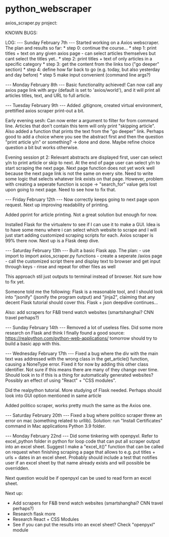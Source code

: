 # python_webscraper

axios_scraper.py project:

KNOWN BUGS:

LOG:
--- Sunday February 7th ---
Started working on a Axios webscraper. The plan and results so far:
    * step 0: continue the course...
    * step 1: print titles + text on any given axios page
        - can select articles themselves but cant select the titles yet..
    * step 2: print titles + text of only articles in a specific category
    * step 3: get the content from the links too ("go deeper" section)
    * step 4: define how far back to go (e.g. today, but also yesterday and day before)
    * step 5 make input convenient (command line args?)

--- Monday February 8th ---
Basic functionality achieved! Can now call any axios page link with argv (default is set to 'axios/world'), and it will print all articles titles, text, and URL to full article.

--- Tuesday February 9th ---
Added .gitignore, created virtual environment, prettified axios scraper print-out a bit.

Early evening sesh: Can now enter a argument to filter for from command line.  Articles that don't contain this term will only print "skipping article". Also added a function that prints the text from the "go deeper" link. Perhaps good to add a choice where you see the abstract first and then the question "print article y/n" or something? -> done and done. Maybe refine choice question a bit but works otherwise.

Evening session pt 2: Relevant abstracts are displayed first, user can select y/n to print article or skip to next. At the end of page user can select y/n to start scraping the next page. Next page function does not yet work well because the next page link is not the same on every site. Need to write some logic that selects whatever link exists on that page. However, problem with creating a seperate function is scope -> "search_for" value gets lost upon going to next page. Need to see how to fix that.

--- Friday February 12th ---
Now correctly keeps going to next page upon request. Next up improving readability of printing.

Added pprint for article printing. Not a great solution but enough for now.

Installed Flask for the virtualenv to see if I can use it to make a GUI. Idea is to have some menu where i can select which website to scrape and I will just start adding customized scraping scripts for each. Axios scraper is 99% there now. Next up is a Flask deep dive.

--- Saturday February 13th ---
Built a basic Flask app. The plan:
    - use import to import axios_scraper.py functions
    - create a seperate /axios page
    - call the customized script there and display text to browser and get input through keys
    - rinse and repeat for other files as well 

This approach stil just outputs to terminal instead of browser. Not sure how to fix yet.

Someone told me the following: Flask is a reasonable tool, and I should look into "jsonify" (jsonify the program output) and "jinja2", claiming that any decent Flask tutorial should cover this. Flask + json deepdive continues...

Also: add scrapers for F&B trend watch websites (smartshanghai? CNN travel perhaps?)

--- Sunday February 14th ---
Removed a lot of useless files. Did some more research on Flask and think I finally found a good source: https://realpython.com/python-web-applications/ tomorrow should try to build a basic app with this. 

--- Wednesday February 17th ---
Fixed a bug where the div with the main text was addressed with the wrong class in the get_article() function, causing a NoneType error. Fixed it for now by adding this other class identifier. Not sure if this means there are many of they change over time. Should look in to if this is a thing for automatically generated websites? Possibly an effect of using "React" + "CSS modules".

Did the realpython tutorial. More studying of Flask needed. Perhaps should look into GUI option mentioned in same article

Added politico scraper, works pretty much the same as the Axios one.

--- Saturday February 20th ---
Fixed a bug where politico scraper threw an error on mac (something related to urllib). Solution: run "Install Certificates" command in Mac applications Python 3.9 folder.

--- Monday February 22nd ---
Did some tinkering with openpyxl. Refer to excel_python folder in python for loop code that can put all scraper output into an excel sheet. Suggest I make a "excel_it()" function that can be called on request when finishing scraping a page that allows to e.g. put titles + urls + dates in an excel sheet. Probably should include a test that notifies user if an excel sheet by that name already exists and will possible be overridden.

Next question would be if openpyxl can be used to read form an excel sheet.

Next up:
- Add scrapers for F&B trend watch websites (smartshanghai? CNN travel perhaps?)
- Research flask more
- Research React + CSS Modules
- See if you can put the results into an excel sheet? Check "openpyxl" module 